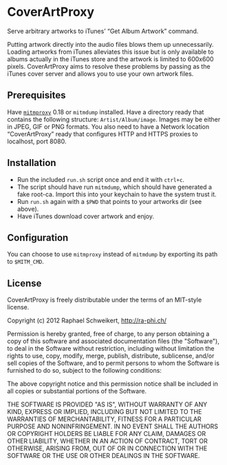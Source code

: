 # CoverArtProxy

Serve arbitrary artworks to iTunes’ “Get Album Artwork” command.

Putting artwork directly into the audio files blows them up unnecessarily. Loading artworks from iTunes alleviates this issue but is only available to albums actually in the iTunes store and the artwork is limited to 600x600 pixels. CoverArtProxy aims to resolve these problems by passing as the iTunes cover server and allows you to use your own artwork files.

## Prerequisites

Have [`mitmproxy`](http://mitmproxy.org/) 0.18 or `mitmdump` installed. Have a directory ready that contains the following structure: `Artist/Album/image`. Images may be either in JPEG, GIF or PNG formats. You also need to have a Network location “CoverArtProxy” ready that configures HTTP and HTTPS proxies to localhost, port 8080.

## Installation

* Run the included `run.sh` script once and end it with `ctrl+c`.
* The script should have run `mitmdump`, which should have generated a fake root-ca. Import this into your keychain to have the system trust it.
* Run `run.sh` again with a `$PWD` that points to your artworks dir (see above).
* Have iTunes download cover artwork and enjoy.

## Configuration

You can choose to use `mitmproxy` instead of `mitmdump` by exporting its path to `$MITM_CMD`.

## License

CoverArtProxy is freely distributable under the terms of an MIT-style license.

Copyright (c) 2012 Raphael Schweikert, http://ra-phi.ch/

Permission is hereby granted, free of charge, to any person obtaining a copy of this software and associated documentation files (the "Software"), to deal in the Software without restriction, including without limitation the rights to use, copy, modify, merge, publish, distribute, sublicense, and/or sell copies of the Software, and to permit persons to whom the Software is furnished to do so, subject to the following conditions:

The above copyright notice and this permission notice shall be included in all copies or substantial portions of the Software.

THE SOFTWARE IS PROVIDED "AS IS", WITHOUT WARRANTY OF ANY KIND, EXPRESS OR IMPLIED, INCLUDING BUT NOT LIMITED TO THE WARRANTIES OF MERCHANTABILITY, FITNESS FOR A PARTICULAR PURPOSE AND NONINFRINGEMENT. IN NO EVENT SHALL THE AUTHORS OR COPYRIGHT HOLDERS BE LIABLE FOR ANY CLAIM, DAMAGES OR OTHER LIABILITY, WHETHER IN AN ACTION OF CONTRACT, TORT OR OTHERWISE, ARISING FROM, OUT OF OR IN CONNECTION WITH THE SOFTWARE OR THE USE OR OTHER DEALINGS IN THE SOFTWARE.

